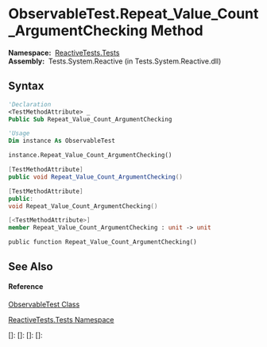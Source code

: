 # ObservableTest.Repeat\_Value\_Count\_ArgumentChecking Method

**Namespace:**  [ReactiveTests.Tests](ReactiveTests.Tests\ReactiveTests.Tests.md)  
**Assembly:**  Tests.System.Reactive (in Tests.System.Reactive.dll)

## Syntax

```vb
'Declaration
<TestMethodAttribute> _
Public Sub Repeat_Value_Count_ArgumentChecking
```

```vb
'Usage
Dim instance As ObservableTest

instance.Repeat_Value_Count_ArgumentChecking()
```

```csharp
[TestMethodAttribute]
public void Repeat_Value_Count_ArgumentChecking()
```

```c++
[TestMethodAttribute]
public:
void Repeat_Value_Count_ArgumentChecking()
```

```fsharp
[<TestMethodAttribute>]
member Repeat_Value_Count_ArgumentChecking : unit -> unit 
```

```jscript
public function Repeat_Value_Count_ArgumentChecking()
```

## See Also

#### Reference

[ObservableTest Class](ObservableTest\ObservableTest.md)

[ReactiveTests.Tests Namespace](ReactiveTests.Tests\ReactiveTests.Tests.md)

[]: 
[]: 
[]: 
[]: 